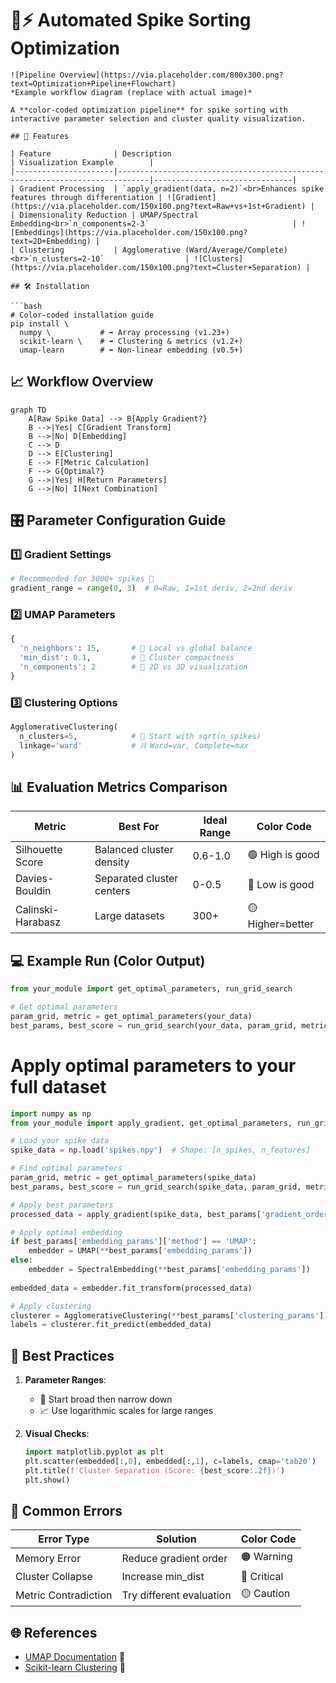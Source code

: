 # 🧠⚡ Automated Spike Sorting Optimization
```
![Pipeline Overview](https://via.placeholder.com/800x300.png?text=Optimization+Pipeline+Flowchart)
*Example workflow diagram (replace with actual image)*

A **color-coded optimization pipeline** for spike sorting with interactive parameter selection and cluster quality visualization.

## 🚀 Features

| Feature              | Description                                                                 | Visualization Example        |
|----------------------|-----------------------------------------------------------------------------|-------------------------------|
| Gradient Processing  | `apply_gradient(data, n=2)`<br>Enhances spike features through differentiation | ![Gradient](https://via.placeholder.com/150x100.png?text=Raw+vs+1st+Gradient) |
| Dimensionality Reduction | UMAP/Spectral Embedding<br>`n_components=2-3`                                | ![Embeddings](https://via.placeholder.com/150x100.png?text=2D+Embedding) |
| Clustering           | Agglomerative (Ward/Average/Complete)<br>`n_clusters=2-10`                  | ![Clusters](https://via.placeholder.com/150x100.png?text=Cluster+Separation) |

## 🛠️ Installation

```bash
# Color-coded installation guide
pip install \
  numpy \           # ➡️ Array processing (v1.23+)
  scikit-learn \    # ➡️ Clustering & metrics (v1.2+)
  umap-learn        # ➡️ Non-linear embedding (v0.5+)
```

## 📈 Workflow Overview

```mermaid
graph TD
    A[Raw Spike Data] --> B{Apply Gradient?}
    B -->|Yes| C[Gradient Transform]
    B -->|No| D[Embedding]
    C --> D
    D --> E[Clustering]
    E --> F[Metric Calculation]
    F --> G{Optimal?}
    G -->|Yes| H[Return Parameters]
    G -->|No| I[Next Combination]
```

## 🎛️ Parameter Configuration Guide

### 1️⃣ Gradient Settings
```python
# Recommended for 3000+ spikes 🚀
gradient_range = range(0, 3)  # 0=Raw, 1=1st deriv, 2=2nd deriv
```

### 2️⃣ UMAP Parameters
```python
{
  'n_neighbors': 15,       # 👥 Local vs global balance
  'min_dist': 0.1,         # 📏 Cluster compactness
  'n_components': 2        # 🎨 2D vs 3D visualization
}
```

### 3️⃣ Clustering Options
```python
AgglomerativeClustering(
  n_clusters=5,            # 🔢 Start with sqrt(n_spikes)
  linkage='ward'           # ⛓️ Ward=var, Complete=max
)
```

## 📊 Evaluation Metrics Comparison

| Metric            | Best For                  | Ideal Range | Color Code      |
|-------------------|---------------------------|-------------|-----------------|
| Silhouette Score  | Balanced cluster density  | 0.6-1.0     | 🟢 High is good |
| Davies-Bouldin    | Separated cluster centers | 0-0.5       | 🔵 Low is good  |
| Calinski-Harabasz | Large datasets            | 300+        | 🟡 Higher=better|

## 💻 Example Run (Color Output)

```python
from your_module import get_optimal_parameters, run_grid_search

# Get optimal parameters
param_grid, metric = get_optimal_parameters(your_data)
best_params, best_score = run_grid_search(your_data, param_grid, metric)
```
# Apply optimal parameters to your full dataset

```python
import numpy as np
from your_module import apply_gradient, get_optimal_parameters, run_grid_search

# Load your spike data
spike_data = np.load('spikes.npy')  # Shape: [n_spikes, n_features]

# Find optimal parameters
param_grid, metric = get_optimal_parameters(spike_data)
best_params, best_score = run_grid_search(spike_data, param_grid, metric)

# Apply best parameters
processed_data = apply_gradient(spike_data, best_params['gradient_order'])

# Apply optimal embedding
if best_params['embedding_params']['method'] == 'UMAP':
    embedder = UMAP(**best_params['embedding_params'])
else:
    embedder = SpectralEmbedding(**best_params['embedding_params'])
    
embedded_data = embedder.fit_transform(processed_data)

# Apply clustering
clusterer = AgglomerativeClustering(**best_params['clustering_params'])
labels = clusterer.fit_predict(embedded_data)

```

## 📝 Best Practices

1. **Parameter Ranges**:
   - 🔄 Start broad then narrow down
   - 📈 Use logarithmic scales for large ranges

2. **Visual Checks**:
   ```python
   import matplotlib.pyplot as plt
   plt.scatter(embedded[:,0], embedded[:,1], c=labels, cmap='tab20')
   plt.title(f'Cluster Separation (Score: {best_score:.2f})')
   plt.show()
   ```

## 🚨 Common Errors

| Error Type           | Solution                  | Color Code |
|----------------------|---------------------------|------------|
| Memory Error         | Reduce gradient order     | 🟠 Warning |
| Cluster Collapse     | Increase min_dist         | 🔴 Critical|
| Metric Contradiction | Try different evaluation  | 🟡 Caution |

## 🌐 References

- [UMAP Documentation](https://umap-learn.readthedocs.io) 📘
- [Scikit-learn Clustering](https://scikit-learn.org/stable/modules/clustering.html) 📗
